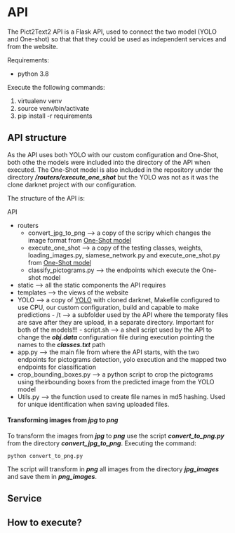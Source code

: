 # API

The Pict2Text2 API is a Flask API, used to connect the two model (YOLO and One-shot) so that that they could be used as independent services and from the website.

Requirements:
 - python 3.8

Execute the following commands:
1. virtualenv venv
2. source venv/bin/activate
3. pip install -r requirements
  
## API structure

As the API uses both YOLO with our custom configuration and One-Shot, both othe the models were included into the directory of the API when executed. The One-Shot model is also included in the repository under the directory ***/routers/execute_one_shot*** but the YOLO was not as it was the clone darknet project with our configuration.

The structure of the API is:

API
  - routers
    - convert_jpg_to_png --> a copy of the scripy which changes the image format from [One-Shot model](https://github.com/NILGroup/TFG-2021-Pict2Text2.0/tree/master/One-shot/one-shot-model)
    - execute_one_shot --> a copy of the testing classes, weights, loading_images.py, siamese_network.py and execute_one_shot.py from [One-Shot model](https://github.com/NILGroup/TFG-2021-Pict2Text2.0/tree/master/One-shot/one-shot-model)
    - classify_pictograms.py --> the endpoints which execute the One-shot model
  -  static --> all the static components the API requires
  -  templates --> the views of the website
  -  YOLO --> a copy of [YOLO](https://github.com/NILGroup/TFG-2021-Pict2Text2.0/tree/master/YOLO) with cloned darknet, Makefile configured to use CPU, our custom configuration, build and capable to make predictions
    - /t --> a subfolder used by the API where the temporaty files are save after they are upload, in a separate directory. Important for both of the models!!!
    - script.sh --> a shell script used by the API to change the ***obj.data*** configuration file during execution pointing the names to the ***classes.txt*** path
  - app.py --> the main file from where the API starts, with the two endpoints for pictograms detection, yolo execution and the mapped two endpoints for classification
  - crop_bounding_boxes.py --> a python script to crop the pictograms using theirbounding boxes from the predicted image from the YOLO model
  - Utils.py --> the function used to create file names in md5 hashing. Used for unique identification when saving uploaded files.

#### Transforming images from ***jpg*** to ***png*** 
To transform the images from ***jpg*** to ***png*** use the script ***convert_to_png.py*** from the directory ***convert_jpg_to_png***. Executing the command:

```
python convert_to_png.py
```

The script will transform in ***png*** all images from the directory ***jpg_images*** and save them in ***png_images***. 

## Service
## How to execute?
